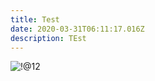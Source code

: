```yaml
---
title: Test
date: 2020-03-31T06:11:17.016Z
description: TEst
---
```

![](/imgages/cooker-img.png "!@12")